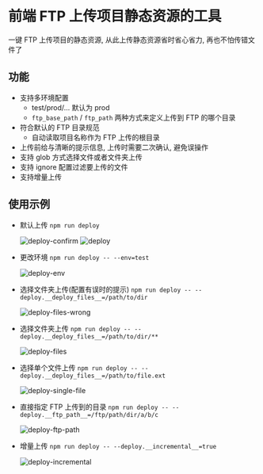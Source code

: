 # 前端 FTP 上传项目静态资源的工具

一键 FTP 上传项目的静态资源, 从此上传静态资源省时省心省力, 再也不怕传错文件了

## 功能

* 支持多环境配置
  * test/prod/... 默认为 prod
  * `ftp_base_path` / `ftp_path` 两种方式来定义上传到 FTP 的哪个目录
* 符合默认的 FTP 目录规范
  * 自动读取项目名称作为 FTP 上传的根目录
* 上传前给与清晰的提示信息, 上传时需要二次确认, 避免误操作
* 支持 glob 方式选择文件或者文件夹上传
* 支持 ignore 配置过滤要上传的文件
* 支持增量上传

## 使用示例

* 默认上传 `npm run deploy`

  ![deploy-confirm](https://github.com/ufologist/fe-common-build/blob/master/snapshoot/deploy-confirm.png?raw=true)
  ![deploy](https://github.com/ufologist/fe-common-build/blob/master/snapshoot/deploy.png?raw=true)
* 更改环境 `npm run deploy -- --env=test`

  ![deploy-env](https://github.com/ufologist/fe-common-build/blob/master/snapshoot/deploy-env.png?raw=true)
* 选择文件夹上传(配置有误时的提示) `npm run deploy -- --deploy.__deploy_files__=/path/to/dir`

  ![deploy-files-wrong](https://github.com/ufologist/fe-common-build/blob/master/snapshoot/deploy-files-wrong.png?raw=true)
* 选择文件夹上传 `npm run deploy -- --deploy.__deploy_files__=/path/to/dir/**`

  ![deploy-files](https://github.com/ufologist/fe-common-build/blob/master/snapshoot/deploy-files.png?raw=true)
* 选择单个文件上传 `npm run deploy -- --deploy.__deploy_files__=/path/to/file.ext`

  ![deploy-single-file](https://github.com/ufologist/fe-common-build/blob/master/snapshoot/deploy-single-file.png?raw=true)
* 直接指定 FTP 上传到的目录 `npm run deploy -- --deploy.__ftp_path__=/ftp/path/dir/a/b/c`

  ![deploy-ftp-path](https://github.com/ufologist/fe-common-build/blob/master/snapshoot/deploy-ftp-path.png?raw=true)
* 增量上传 `npm run deploy -- --deploy.__incremental__=true`

  ![deploy-incremental](https://github.com/ufologist/fe-common-build/blob/master/snapshoot/deploy-incremental.png?raw=true)